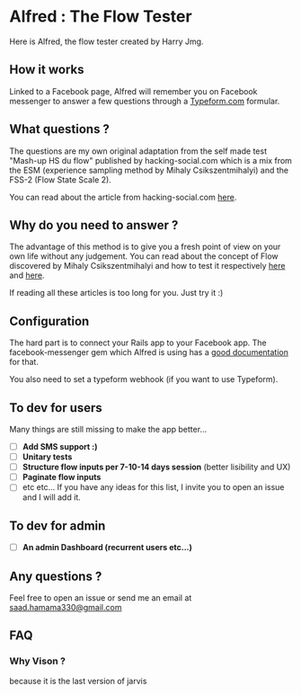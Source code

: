 
# Alfred : The Flow Tester

Here is Alfred, the flow tester created by Harry Jmg.

## How it works
Linked to a Facebook page, Alfred will remember you on Facebook messenger to answer a few questions through a [Typeform.com](https://typeform.com) formular.

## What questions ?
The questions are my own original adaptation from the self made test "Mash-up HS du flow" published by hacking-social.com which is a mix from the ESM (experience sampling method by Mihaly Csikszentmihalyi) and the FSS-2 (Flow State Scale 2).

You can read about the article from hacking-social.com [here](https://www.hacking-social.com/2018/09/03/fl1-donner-des-sens-a-la-vie-la-piste-du-flow/).

## Why do you need to answer ?
The advantage of this method is to give you a fresh point of view on your own life without any judgement. You can read about the concept of Flow discovered by Mihaly Csikszentmihalyi and how to test it respectively [here](https://en.wikipedia.org/wiki/Flow_(psychology)) and [here](https://en.wikipedia.org/wiki/Experience_sampling_method).

If reading all these articles is too long for you. Just try it :)

## Configuration
The hard part is to connect your Rails app to your Facebook app. The facebook-messenger gem which Alfred is using has a [good documentation](https://github.com/jgorset/facebook-messenger#configuration) for that.

You also need to set a typeform webhook (if you want to use Typeform).

## To dev for users
Many things are still missing to make the app better...
 - [ ] **Add SMS support :)**
 - [ ] **Unitary tests**
 - [ ] **Structure flow inputs per 7-10-14 days session** (better lisibility and UX)
 - [ ] **Paginate flow inputs**
 - [ ] etc etc...
If you have any ideas for this list, I invite you to open an issue and I will add it.

## To dev for admin
  - [ ] **An admin Dashboard (recurrent users etc...)**

## Any questions ?
Feel free to open an issue or send me an email at saad.hamama330@gmail.com

## FAQ
### Why Vison ?
because it is the last version of jarvis 
